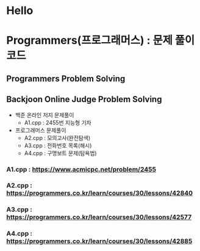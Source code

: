 # Hello
# Programmers(프로그래머스) : 문제 풀이 코드 
## Programmers Problem Solving
## Backjoon Online Judge Problem Solving
* 백준 온라인 저지 문제풀이
  * A1.cpp : 2455번 지능형 기차
* 프로그래머스 문제풀이
  * A2.cpp : 모의고사(완전탐색)
  * A3.cpp : 전화번호 목록(해시)
  * A4.cpp : 구명보트 문제(탐욕법)
### A1.cpp : https://www.acmicpc.net/problem/2455
### A2.cpp : https://programmers.co.kr/learn/courses/30/lessons/42840
### A3.cpp : https://programmers.co.kr/learn/courses/30/lessons/42577
### A4.cpp : https://programmers.co.kr/learn/courses/30/lessons/42885

